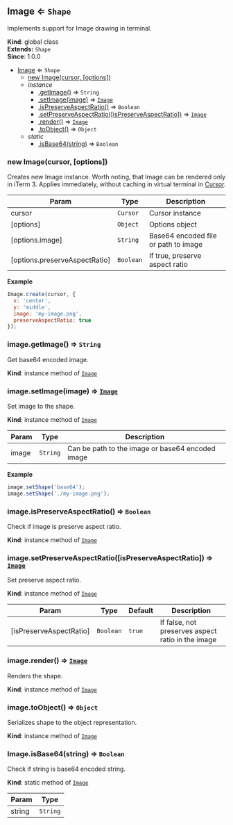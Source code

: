 <a name="Image"></a>

## Image ⇐ <code>Shape</code>
Implements support for Image drawing in terminal.

**Kind**: global class  
**Extends:** <code>Shape</code>  
**Since**: 1.0.0  

* [Image](#Image) ⇐ <code>Shape</code>
    * [new Image(cursor, [options])](#new_Image_new)
    * _instance_
        * [.getImage()](#Image+getImage) ⇒ <code>String</code>
        * [.setImage(image)](#Image+setImage) ⇒ <code>[Image](#Image)</code>
        * [.isPreserveAspectRatio()](#Image+isPreserveAspectRatio) ⇒ <code>Boolean</code>
        * [.setPreserveAspectRatio([isPreserveAspectRatio])](#Image+setPreserveAspectRatio) ⇒ <code>[Image](#Image)</code>
        * [.render()](#Image+render) ⇒ <code>[Image](#Image)</code>
        * [.toObject()](#Image+toObject) ⇒ <code>Object</code>
    * _static_
        * [.isBase64(string)](#Image.isBase64) ⇒ <code>Boolean</code>

<a name="new_Image_new"></a>

### new Image(cursor, [options])
Creates new Image instance.
Worth noting, that Image can be rendered only in iTerm 3.
Applies immediately, without caching in virtual terminal in [Cursor](Cursor).


| Param | Type | Description |
| --- | --- | --- |
| cursor | <code>Cursor</code> | Cursor instance |
| [options] | <code>Object</code> | Options object |
| [options.image] | <code>String</code> | Base64 encoded file or path to image |
| [options.preserveAspectRatio] | <code>Boolean</code> | If true, preserve aspect ratio |

**Example**  
```js
Image.create(cursor, {
  x: 'center',
  y: 'middle',
  image: 'my-image.png',
  preserveAspectRatio: true
});
```
<a name="Image+getImage"></a>

### image.getImage() ⇒ <code>String</code>
Get base64 encoded image.

**Kind**: instance method of <code>[Image](#Image)</code>  
<a name="Image+setImage"></a>

### image.setImage(image) ⇒ <code>[Image](#Image)</code>
Set image to the shape.

**Kind**: instance method of <code>[Image](#Image)</code>  

| Param | Type | Description |
| --- | --- | --- |
| image | <code>String</code> | Can be path to the image or base64 encoded image |

**Example**  
```js
image.setShape('base64');
image.setShape('./my-image.png');
```
<a name="Image+isPreserveAspectRatio"></a>

### image.isPreserveAspectRatio() ⇒ <code>Boolean</code>
Check if image is preserve aspect ratio.

**Kind**: instance method of <code>[Image](#Image)</code>  
<a name="Image+setPreserveAspectRatio"></a>

### image.setPreserveAspectRatio([isPreserveAspectRatio]) ⇒ <code>[Image](#Image)</code>
Set preserve aspect ratio.

**Kind**: instance method of <code>[Image](#Image)</code>  

| Param | Type | Default | Description |
| --- | --- | --- | --- |
| [isPreserveAspectRatio] | <code>Boolean</code> | <code>true</code> | If false, not preserves aspect ratio in the image |

<a name="Image+render"></a>

### image.render() ⇒ <code>[Image](#Image)</code>
Renders the shape.

**Kind**: instance method of <code>[Image](#Image)</code>  
<a name="Image+toObject"></a>

### image.toObject() ⇒ <code>Object</code>
Serializes shape to the object representation.

**Kind**: instance method of <code>[Image](#Image)</code>  
<a name="Image.isBase64"></a>

### Image.isBase64(string) ⇒ <code>Boolean</code>
Check if string is base64 encoded string.

**Kind**: static method of <code>[Image](#Image)</code>  

| Param | Type |
| --- | --- |
| string | <code>String</code> | 

